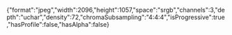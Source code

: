 {"format":"jpeg","width":2096,"height":1057,"space":"srgb","channels":3,"depth":"uchar","density":72,"chromaSubsampling":"4:4:4","isProgressive":true,"hasProfile":false,"hasAlpha":false}